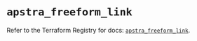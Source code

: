 # `apstra_freeform_link`

Refer to the Terraform Registry for docs: [`apstra_freeform_link`](https://registry.terraform.io/providers/juniper/apstra/0.94.0/docs/resources/freeform_link).
